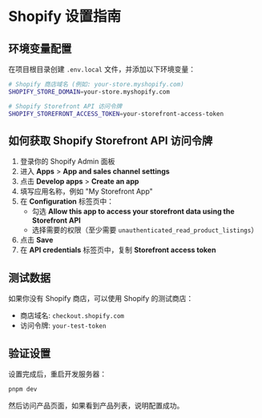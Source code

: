 # Shopify 设置指南

## 环境变量配置

在项目根目录创建 `.env.local` 文件，并添加以下环境变量：

```bash
# Shopify 商店域名 (例如: your-store.myshopify.com)
SHOPIFY_STORE_DOMAIN=your-store.myshopify.com

# Shopify Storefront API 访问令牌
SHOPIFY_STOREFRONT_ACCESS_TOKEN=your-storefront-access-token
```

## 如何获取 Shopify Storefront API 访问令牌

1. 登录你的 Shopify Admin 面板
2. 进入 **Apps** > **App and sales channel settings**
3. 点击 **Develop apps** > **Create an app**
4. 填写应用名称，例如 "My Storefront App"
5. 在 **Configuration** 标签页中：
   - 勾选 **Allow this app to access your storefront data using the Storefront API**
   - 选择需要的权限（至少需要 `unauthenticated_read_product_listings`）
6. 点击 **Save**
7. 在 **API credentials** 标签页中，复制 **Storefront access token**

## 测试数据

如果你没有 Shopify 商店，可以使用 Shopify 的测试商店：
- 商店域名: `checkout.shopify.com`
- 访问令牌: `your-test-token`

## 验证设置

设置完成后，重启开发服务器：
```bash
pnpm dev
```

然后访问产品页面，如果看到产品列表，说明配置成功。